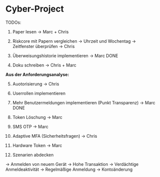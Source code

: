 # Cyber-Project

TODOs:

1. Paper lesen -> Marc + Chris
  
2. Riskcore mit Papern vergleichen 
-> Uhrzeit und Wochentag
-> Zeitfenster überprüfen -> Chris

3. Überweisungshistorie implementieren -> Marc DONE

4. Doku schreiben -> Chris + Marc

**Aus der Anforderungsanalyse:**

5. Auotorisierung -> Chris

6. Userrollen implementieren

9. Mehr Benutzermeldungen implementieren (Punkt Transparenz) -> Marc DONE

10. Token Löschung -> Marc

11. SMS OTP -> Marc

12. Adaptive MFA (Sicherheitsfragen) -> Chris

14. Hardware Token -> Marc

15. Szenarien abdecken

-> Anmelden von neuem Gerät
-> Hohe Transaktion
-> Verdächtige Anmeldeaktivität
-> Regelmäßige Anmeldung
-> Kontoänderung

